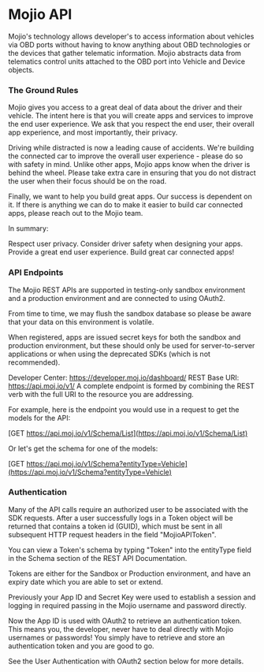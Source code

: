  # Mojio API #

Mojio's technology allows developer's to access information about vehicles via OBD ports without having to know anything about OBD technologies or the devices that gather telematic information. Mojio abstracts data from telematics control units attached to the OBD port into Vehicle and Device objects.

### The Ground Rules ###
Mojio gives you access to a great deal of data about the driver and their vehicle. The intent here is that you will create apps and services to improve the end user experience. We ask that you respect the end user, their overall app experience, and most importantly, their privacy.

Driving while distracted is now a leading cause of accidents. We're building the connected car to improve the overall user experience - please do so with safety in mind. Unlike other apps, Mojio apps know when the driver is behind the wheel. Please take extra care in ensuring that you do not distract the user when their focus should be on the road.

Finally, we want to help you build great apps. Our success is dependent on it. If there is anything we can do to make it easier to build car connected apps, please reach out to the Mojio team.

In summary:

Respect user privacy.
Consider driver safety when designing your apps.
Provide a great end user experience.
Build great car connected apps!

### API Endpoints ###

The Mojio REST APIs are supported in testing-only sandbox environment and a production environment and are connected to using OAuth2.

From time to time, we may flush the sandbox database so please be aware that your data on this environment is volatile.

When registered, apps are issued secret keys for both the sandbox and production environment, but these should only be used for server-to-server applications or when using the deprecated SDKs (which is not recommended).

Developer Center: https://developer.moj.io/dashboard/
REST Base URI: https://api.moj.io/v1/
A complete endpoint is formed by combining the REST verb with the full URI to the resource you are addressing.

For example, here is the endpoint you would use in a request to get the models for the API:

[GET https://api.moj.io/v1/Schema/List](https://api.moj.io/v1/Schema/List)

Or let's get the schema for one of the models:

[GET https://api.moj.io/v1/Schema?entityType=Vehicle](https://api.moj.io/v1/Schema?entityType=Vehicle)

### Authentication ###

Many of the API calls require an authorized user to be associated with the SDK requests. After a user successfully logs in a Token object will be returned that contains a token id (GUID), which must be sent in all subsequent HTTP request headers in the field "MojioAPIToken".

You can view a Token's schema by typing "Token" into the entityType field in the Schema section of the REST API Documentation.

Tokens are either for the Sandbox or Production environment, and have an expiry date which you are able to set or extend.

Previously your App ID and Secret Key were used to establish a session and logging in required passing in the Mojio username and password directly.

Now the App ID is used with OAuth2 to retrieve an authentication token. This means you, the developer, never have to deal directly with Mojio usernames or passwords! You simply have to retrieve and store an authentication token and you are good to go.

See the User Authentication with OAuth2 section below for more details.